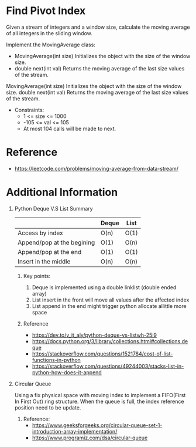 # Find Pivot Index
Given a stream of integers and a window size, calculate the moving average of all integers in the sliding window.

Implement the MovingAverage class:
- MovingAverage(int size) Initializes the object with the size of the window size.
- double next(int val) Returns the moving average of the last size values of the stream.

MovingAverage(int size) Initializes the object with the size of the window size.
double next(int val) Returns the moving average of the last size values of the stream.

- Constraints:
    - 1 <= size <= 1000
    - -105 <= val <= 105
    - At most 104 calls will be made to next.

# Reference
- https://leetcode.com/problems/moving-average-from-data-stream/


# Additional Information

1. Python Deque V.S List Summary

    |                              | Deque       | List          |
    |  ---                         |     ----    |  ---          |
    | Access by index              | O(n)        | O(1)          |
    | Append/pop at the begining   | O(1)        | O(n)          |
    | Append/pop at the end        | O(1)        | O(1)          |
    | Insert in the middle         | O(n)        | O(n)          |

    1. Key points:
        1. Deque is implemented using a double linklist (double ended array)
        2. List insert in the front will move all values after the affected index
        3. List append in the end might trigger python allocate allittle more space

    2. Reference
        - https://dev.to/v_it_aly/python-deque-vs-listwh-25i9
        - https://docs.python.org/3/library/collections.html#collections.deque
        - https://stackoverflow.com/questions/1521784/cost-of-list-functions-in-python
        - https://stackoverflow.com/questions/49244003/stacks-list-in-python-how-does-it-append

2. Circular Queue

    Using a fix physical space with moving index to implement a FIFO(First In First Out) ring structure. When the queue is full, the index reference position need to be update.

    1. Reference:
        - https://www.geeksforgeeks.org/circular-queue-set-1-introduction-array-implementation/
        - https://www.programiz.com/dsa/circular-queue


 
